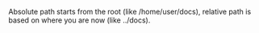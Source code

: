 Absolute path starts from the root (like /home/user/docs), relative path is based on where you are now (like ../docs).
